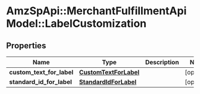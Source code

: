 # AmzSpApi::MerchantFulfillmentApiModel::LabelCustomization

## Properties
Name | Type | Description | Notes
------------ | ------------- | ------------- | -------------
**custom_text_for_label** | [**CustomTextForLabel**](CustomTextForLabel.md) |  | [optional] 
**standard_id_for_label** | [**StandardIdForLabel**](StandardIdForLabel.md) |  | [optional] 


